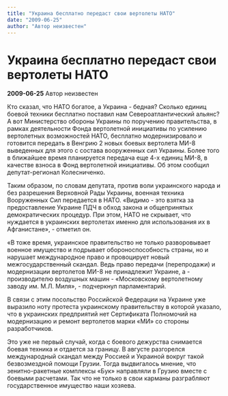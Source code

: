 ```yaml
---
title: "Украина бесплатно передаст свои вертолеты НАТО"
date: "2009-06-25"
author: "Автор неизвестен"
---
```


# Украина бесплатно передаст свои вертолеты НАТО

**2009-06-25** Автор неизвестен

Кто сказал, что НАТО богатое, а Украина - бедная? Сколько единиц боевой техники бесплатно поставил нам Североатлантический альянс? А вот Министерство обороны Украины по поручению правительства, в рамках деятельности Фонда вертолетной инициативы по усилению вертолетных возможностей НАТО, бесплатно модернизировало и готовится передать в Венгрию 2 новых боевых вертолета МИ-8 выведенных для этого с состава вооруженных сил Украины. Более того в ближайшее время планируется передача еще 4-х единиц МИ-8, в качестве взноса в Фонд вертолетной инициативы. Об этом сообщил депутат-регионал Колесниченко.

Таким образом, по словам депутата, против воли украинского народа и без разрешения Верховной Рады Украины, военная техника Вооруженных Сил передается в НАТО. «Видимо - это взятка за предоставление Украине ПДЧ в обход закона и общепринятых демократических процедур. При этом, НАТО не скрывает, что нуждается в украинских вертолетах именно для использования их в Афганистане», - отметил он.

«В тоже время, украинское правительство не только разворовывает военное имущество и подрывает обороноспособность страны, но и нарушает международное право и провоцирует новый межгосударственный скандал. Ведь право передачи (перепродажи) и модернизации вертолетов МИ-8 не принадлежит Украине, а - производителю воздушных машин - «Московскому вертолетному заводу им. М.Л. Миля», - подчеркнул парламентарий.

В связи с этим посольство Российской Федерации на Украине уже выразило ноту протеста украинскому правительству в которой указало, что в украинских предприятий нет Сертификата Полномочий на модернизацию и ремонт вертолетов марки «МИ» со стороны разработчиков.

Это уже не первый случай, когда с боевого дежурства снимается боевая техника и отдается за границу. В августе разгорелся международный скандал между Россией и Украиной вокруг такой безвозмездной помощи Грузии. Тогда выдвигалось мнение, что зенитно-ракетные комплексы «Бук» направляли в Грузию вместе с боевыми расчетами. Так что не только в свои карманы разграбляют государственное имущество наши хозяева.
